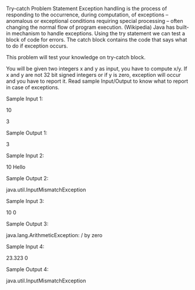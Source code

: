 Try-catch Problem Statement Exception handling is the process of responding to the occurrence, during computation, of exceptions – anomalous or exceptional conditions requiring special processing – often changing the normal flow of program execution. (Wikipedia) Java has built-in mechanism to handle exceptions. Using the try statement we can test a block of code for errors. The catch block contains the code that says what to do if exception occurs.

This problem will test your knowledge on try-catch block.

You will be given two integers x and y as input, you have to compute x/y. If x and y are not 32 bit signed integers or if y is zero, exception will occur and you have to report it. Read sample Input/Output to know what to report in case of exceptions.

Sample Input 1:

10

3

Sample Output 1:

3

Sample Input 2:

10 Hello

Sample Output 2:

java.util.InputMismatchException

Sample Input 3:

10 0

Sample Output 3:

java.lang.ArithmeticException: / by zero

Sample Input 4:

23.323 0

Sample Output 4:

java.util.InputMismatchException

